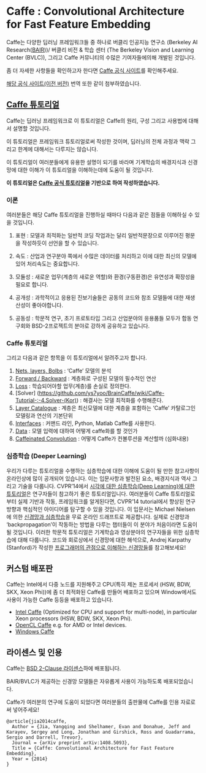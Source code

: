 # Caffe : Convolutional Architecture for Fast Feature Embedding

Caffe는 다양한 딥러닝 프레임워크들 중 하나로 버클리 인공지능 연구소 (Berkeley AI Research([BAIR](http://bair.berkeley.edu)))/ 버클리 비전 & 학습 센터 (The Berkeley Vision and Learning Center (BVLC)), 그리고 Caffe 커뮤니티의 수많은 기여자들에의해 개발된 것입니다.

좀 더 자세한 사항들을 확인하고자 한다면 [Caffe 공식 사이트](http://caffe.berkeleyvision.org)를 확인해주세요. 

[해당 공식 사이트(이전 버전)](https://github.com/ys7yoo/BrainCaffe/wiki/Caffe-Documentation-:-Caffe-Tutorial-(Kor)) 번역 또한 같이 첨부하였습니다.

## [Caffe 튜토리얼](https://github.com/Hahnnz/Caffe_Tutorial/wiki)

Caffe는 딥러닝 프레임워크로 이 튜토리얼은 Caffe의 원리, 구성 그리고 사용법에 대해서 설명할 것입니다.

이 튜토리얼은 프레임워크 튜토리얼로써 작성한 것이며, 딥러닝의 전체 과정과 맥락 그리고 한계에 대해서는 다루지는 않습니다. 

이 튜토리얼이 여러분들에게 유용한 설명이 되기를 바라며 기계학습의 배경지식과 신경망에 대한 이해가 이 튜토리얼을 이해하는데에 도움이 될 것입니다.

**이 튜토리얼은 [Caffe 공식 튜토리얼](http://caffe.berkeleyvision.org/tutorial/)을 기반으로 하여 작성하였습니다.**

### 이론
여러분들은 해당 Caffe 튜토리얼을 진행하실 때마다 다음과 같은 점들을 이해하실 수 있을 것입니다.

1. 표현 : 모델과 최적화는 일반적 코딩 작업과는 달리 일반적문장으로 이루어진 평문을 작성하듯이 선언을 할 수 있습니다.

2. 속도 : 산업과 연구분야 쪽에서 수많은 데이터를 처리하고 이에 대한 최신의 모델에 있어 처리속도는 중요합니다.	

3. 모듈성 : 새로운 업무(계층의 새로운 역할)와 환경(구동환경)은 유연성과 확장성을 필요로 합니다.	

4. 공개성 : 과학적이고 응용된 진보기술들은 공동의 코드와 참조 모델들에 대한 재생산성이 좋아야합니다.	

5. 공동성 : 학문적 연구, 초기 프로토타입 그리고 산업분야의 응용품들 모두가 합동 연구회와 BSD-2프로젝트의 분야로 강하게 공유하고 있습니다.	

### Caffe 튜토리얼
그리고 다음과 같은 항목을 이 튜토리얼에서 알려주고자 합니다.

1.	[Nets, layers, Bolbs](https://github.com/ys7yoo/BrainCaffe/wiki/Caffe-Tutorial-:-1.Blobs,-Layers,-and-Nets-(Kor)) : ‘Caffe’ 모델의 분석
2.	[Forward / Backward](https://github.com/ys7yoo/BrainCaffe/wiki/Caffe-Tutorial-:-2.Forward-and-Backward-(kor)) : 계층화로 구성된 모델의 필수적인 연산
3.	[Loss](https://github.com/ys7yoo/BrainCaffe/wiki/Caffe-Tutorial-:-3.Loss-(Kor)) : 학습되어야할 업무(계층)를 손실로 정의한다.
4.	[Solver] (https://github.com/ys7yoo/BrainCaffe/wiki/Caffe-Tutorial-:-4.Solver-(Kor)) : 해결사는 모델 최적화를 수행해준다.
5.	[Layer Catalogue](https://github.com/ys7yoo/BrainCaffe/wiki/Caffe-Tutorial-:-5.Layer-Catalogue-(Kor)) : 계층은 최신모델에 대한 계층을 포함하는 ‘Caffe’ 카탈로그인 모델링과 연산의 기본단위
6.	[Interfaces](https://github.com/ys7yoo/BrainCaffe/wiki/Caffe-Tutorial-:-6.Interface-(Kor)) : 커맨드 라인, Python, Matlab Caffe를 사용한다.
7.	[Data](https://github.com/ys7yoo/BrainCaffe/wiki/Caffe-Tutorial-:-7.Data-(Kor)) : 모델 입력에 대하여 어떻게 caffe화를 할 것인가
8.	[Caffeinated Convolution](https://github.com/ys7yoo/BrainCaffe/wiki/Caffe-Tutorial-:-8.Caffeinated-Convolution-(Kor)) : 어떻게 Caffe가 컨볼루션을 계산할까 (심화내용)

### 심층학습 (Deeper Learning)
우리가 다루는 튜토리얼을 수행하는 심층학습에 대한 이해에 도움이 될 만한 참고사항이 온라인상에 많이 공개되어 있습니다. 
이는 입문사항과 발전된 요소, 배경지식과 역사 그리고 기술을 다룹니다.
CVPR’14에서 [시각에 대한 심층학습(Deep Learning)에 대한 튜토리얼](https://sites.google.com/site/deeplearningcvpr2014/)은 연구자들이 참고하기 좋은 튜토리얼입니다. 
여러분들이 Caffe 튜토리얼로부터 실제 기반과 작동, 프레임워크를 알게된다면, CVPR’14 tutorial에서 향상된 연구방향과 
핵심적인 아이디어를 탐구할 수 있을 것입니다.
이 입문서는 Michael Nielsen에 의한 [신경망과 심층학습](http://neuralnetworksanddeeplearning.com/index.html/)을 무료 온라인 드래프트로 제공합니다. 
실제로 신경망과 ‘backpropagation’이 작동하는 방법을 다루는 챕터들이 이 분야가 처음이라면 도움이 될 것입니다.
이러한 학문적 튜토리얼은 기계학습과 영상분야의 연구자들을 위한 심층학습에 대해 다룹니다.
코드와 회로상에서 신경망에 대한 해석으로, Andrej Karpathy (Stanford)가 작성한 
[프로그래머의 관점으로 이해하는 신경망들](http://karpathy.github.io/neuralnets/)를 참고해보세요!

## 커스텀 배포판
Caffe는 Intel에서 다중 노드를 지원해주고 CPU(특히 제논 프로세서 (HSW, BDW, SKX, Xeon Phi))에 좀 더 최적화된 Caffe를 만들어 배포하고 있으며 Window에서도 사용이 가능한 Caffe 등등을 배포하고 있습니다.


 - [Intel Caffe](https://github.com/BVLC/caffe/tree/intel) (Optimized for CPU and support for multi-node), in particular Xeon processors (HSW, BDW, SKX, Xeon Phi).
- [OpenCL Caffe](https://github.com/BVLC/caffe/tree/opencl) e.g. for AMD or Intel devices.
- [Windows Caffe](https://github.com/BVLC/caffe/tree/windows)

## 라이센스 및 인용

Caffe는 [BSD 2-Clause 라이센스](https://github.com/BVLC/caffe/blob/master/LICENSE)하에 배포됩니다.

BAIR/BVLC가 제공하는 신경망 모델들은 자유롭게 사용이 가능하도록 배포되었습니다.

Caffe가 여러분의 연구에 도움이 되었다면 여러분들의 출판물에 Caffe를 인용 자료로써 넣어주세요!

    @article{jia2014caffe,
      Author = {Jia, Yangqing and Shelhamer, Evan and Donahue, Jeff and Karayev, Sergey and Long, Jonathan and Girshick, Ross and Guadarrama, Sergio and Darrell, Trevor},
      Journal = {arXiv preprint arXiv:1408.5093},
      Title = {Caffe: Convolutional Architecture for Fast Feature Embedding},
      Year = {2014}
    }
